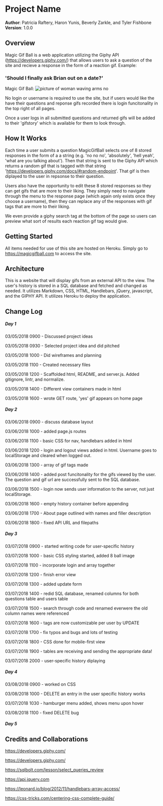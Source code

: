 # Project Name

**Author**: Patricia Raftery, Haron Yunis, Beverly Zarkle, and Tyler Fishbone
**Version**: 1.0.0

## Overview
Magic Gif Ball is a web application utilizing the Giphy API (https://developers.giphy.com/) that allows users to ask a question of the site and recieve a response in the form of a reaction gif.
Example:

### 'Should I finally ask Brian out on a date?'

Magic Gif Ball: 
![picture of woman waving arms no](https://media.giphy.com/media/l1J9OVgun9akcO5C8/giphy.gif "No No No")

No login or username is required to use the site, but if users would like the have their questions and reponse gifs recorded there is login funcitonality in the top right of all pages. 

Once a user logs in all submitted questions and returned gifs will be added to their 'gifstory' which is available for them to look through.

## How It Works

Each time a user submits a question MagicGifBall selects one of 8 stored responses in the form of a a string (e.g. 'no no no', 'absolutely', 'hell yeah', 'what are you talking about'). Then that string is sent to the Giphy API which returns a random gif that is tagged with that string 'https://developers.giphy.com/docs/#random-endpoint'. That gif is then diplayed to the user in repsonse to their question.

Users also have the opportunity to edit these 8 stored responses so they can get gifs that are more to their liking. They simply need to navigate through the menu to the response page (which again only exists once they choose a username), then they can replace any of the responses with gif tags that are more to their liking.

We even provide a giphy search tag at the bottom of the page so users can preview what sort of results each reaction gif tag would give.

## Getting Started
All items needed for use of this site are hosted on Heroku. Simply go to https://magicgifball.com to access the site.


## Architecture

This is a website that will display gifs from an external API to the view. The user's history is stored in a SQL database and fetched and changed as needed. It utilizes Markdown, CSS, HTML, Handlebars, jQuery, javascript, and the GIPHY API. It utilizes Heroku to deploy the application.

## Change Log

##### Day 1

03/05/2018 0900 - Discussed project ideas

03/05/2018 0930 - Selected project idea and did pitched

03/05/2018 1000 - Did wireframes and planning

03/05/2018 1100 - Created necessary files

03/05/2018 1200 - Scaffolded html, README, and server.js. Added gitignore, lintr, and normalize.

03/05/2018 1400 - Different view containers made in html

03/05/2018 1600 - wrote GET route, 'yes' gif appears on home page

##### Day 2

03/06/2018 0900 - discuss database layout

03/06/2018 1000 - added page.js routes

03/06/2018 1100 - basic CSS for nav, handlebars added in html

03/06/2018 1200 - login and logout views added in html. Username goes to localStorage and cleared when logged out.

03/06/2018 1300 - array of gif tags made

03/06/2018 1400 - added post funcitonality for the gifs viewed by the user. The question and gif url are successfully sent to the SQL database.

03/06/2018 1500 - login now sends user information to the server, not just localStorage.

03/06/2018 1600 - empty history container before appending

03/06/2018 1700 - About page outlined with names and filler description

03/06/2018 1800 - fixed API URL and filepaths

##### Day 3

03/07/2018 0900 - started writing code for user-specific history

03/07/2018 1000 - basic CSS styling started, added 8 ball image

03/07/2018 1100 - incorporate login and array together

03/07/2018 1200 - finish error view

03/07/2018 1300 - added update form

03/07/2018 1400 - redid SQL database, renamed columns for both questions table and users table

03/07/2018 1500 - search through code and renamed everwere the old column names were referenced

03/07/2018 1600 - tags are now customizable per user by UPDATE

03/07/2018 1700 - fix typos and bugs and lots of testing

03/07/2018 1800 - CSS done for mobile-first view

03/07/2018 1900 - tables are receiving and sending the appropriate data!

03/07/2018 2000 - user-specific history diplaying

##### Day 4

03/08/2018 0900 - worked on CSS

03/08/2018 1000 - DELETE an entry in the user specific history works

03/07/2018 1030 - hamburger menu added, shows menu upon hover

03/08/2018 1100 - fixed DELETE bug

##### Day 5


## Credits and Collaborations
https://developers.giphy.com/

https://developers.giphy.com/

https://sqlbolt.com/lesson/select_queries_review

https://api.jquery.com

https://leonard.io/blog/2012/11/handlebars-array-access/

https://css-tricks.com/centering-css-complete-guide/